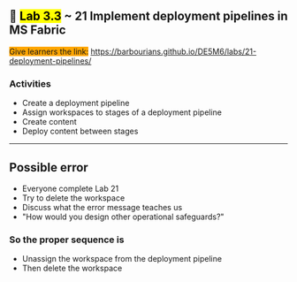 ## 🧪 <mark>Lab 3.3</mark> ~ 21 Implement deployment pipelines in MS Fabric

<span style="background-color: orange;">Give learners the link:</span> https://barbourians.github.io/DE5M6/labs/21-deployment-pipelines/

### Activities

- Create a deployment pipeline
- Assign workspaces to stages of a deployment pipeline
- Create content
- Deploy content between stages

---

## Possible error

- Everyone complete Lab 21
- Try to delete the workspace
- Discuss what the error message teaches us
- "How would you design other operational safeguards?"

### So the proper sequence is

- Unassign the workspace from the deployment pipeline
- Then delete the workspace
